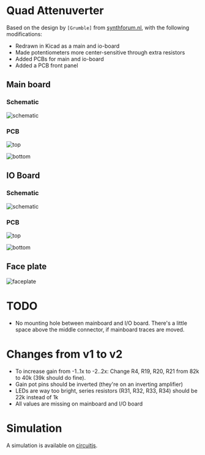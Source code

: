 # Quad Attenuverter

Based on the design by `[Grumble]` from [synthforum.nl](https://www.synthforum.nl/threads/3811825/page-2), with the following modifications:

- Redrawn in Kicad as a main and io-board
- Made potentiometers more center-sensitive through extra resistors
- Added PCBs for main and io-board
- Added a PCB front panel

## Main board

### Schematic

![schematic](mainboard/export/Schematic/mainboard-schematic.svg)

### PCB

![top](mainboard/export/PCB/2D_render/jlcpcb_green_enig/mainboard-top.jpg)

![bottom](mainboard/export/PCB/2D_render/jlcpcb_green_enig/mainboard-bottom.jpg)

## IO Board

### Schematic

![schematic](ioboard/export/Schematic/ioboard-schematic.svg)

### PCB

![top](ioboard/export/PCB/2D_render/jlcpcb_green_enig/ioboard-top.jpg)

![bottom](ioboard/export/PCB/2D_render/jlcpcb_green_enig/ioboard-bottom.jpg)

## Face plate

![faceplate](faceplate/export/PCB/2D_render/jlcpcb_green_enig/faceplate-top.jpg)

# TODO
- No mounting hole between mainboard and I/O board. There's a little space above the middle connector, if mainboard traces are moved.

# Changes from v1 to v2
- To increase gain from -1..1x to -2..2x: Change R4, R19, R20, R21 from 82k to 40k (39k should do fine).
- Gain pot pins should be inverted (they're on an inverting amplifier)
- LEDs are way too bright, series resistors (R31, R32, R33, R34) should be 22k instead of 1k
- All values are missing on mainboard and I/O board

# Simulation

 A simulation is available on [circuitjs](https://falstad.com/circuit/circuitjs.html?ctz=CQAgjCAMB0l3BWcMBMcUHYMGZIA4UA2ATmIxAUgoqoQFMBaMMAKACURcAWT7QkFFyrY+UcMlpiqMBCwBOnSDxH9seZaKoF4LIcRBcueTghQVCw05yjR+TLtAyQURBMTx8uIjEhjPsYPBBwc5QLADunOq8-IbGKmEcXMSqaAYpijzSBlRgZtky7Omq0cmxYPzZQiBM+VLQspFxnITGzV75EQZGBthmCBa9nZEDVB3mlp0crfFpMyZ1Y1S1Ujay03jGKAMg84IFOeCLa7qQ+oTVKJsgPmZX8TZ2xNB4xKZoKGBquB82-oEhEKdMAYHijcCDQiCAT4cQA+A2DAgvCAoIQADiAEMAJYAOxYAHNdtCKlQoTw8sZpF1waSJgswiNiHdYW47hhhhRmQIObtLrzIPJ6dgrOSGVo0HAumKRWYZUpGcTlAqLsIFYKFDKrLdxSBtFLIjr7jcrLKwgodWa8BVdUIdNNeaZjIRHYMqss8qtCg6zFwLrtec13UcvQ1TudoWUbqIo9hHjVCNBsE4+gg8CRNnw8r5YCgAqjgsDQZw0k6omCMPwIPC4H9IEgAPIAMybAGc6AAXIpqMFXcsUT3B3z1dYl2h9vq0N1iaoMYfSMORM0ISsGf0rypdP0V2L+ozUpp7lFKgzHwWRMUIT2X7nnk9s6P8B93nBP7mv4rmk2+jLW2IZCUdENKwow-KM7z-T9ILNQU9D1Y8ElIMwEjjGA7DAZ5PEEDB1A8K8OSyXN8wLeAphAZl4gVCiBGuYNBxHIpqL4YxqLtVZZ3ohdGngyY9RtGDCR4schMwRYhSQmJkF5BIxicFgGyk5DRGYNIZLCABjcjPXGFIxj6MQUGgDDSBM0zTLwRhmBqDBoGZBAED6K48yhVM61YBRiG048yFiM89UlO9PN9bztP0wLQrMTY9M5KKhiEgTIl0uKJPGQLuR07kZK6QJpOUyBAzPbL8uCqgfNPakAHtuj1Gd034NIYAgYQvU4FggA).

